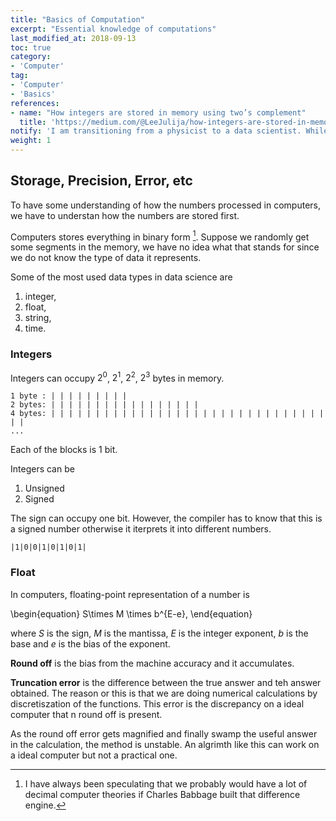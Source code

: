 ```yaml
---
title: "Basics of Computation"
excerpt: "Essential knowledge of computations"
last_modified_at: 2018-09-13
toc: true
category:
- 'Computer'
tag:
- 'Computer'
- 'Basics'
references:
- name: "How integers are stored in memory using two’s complement"
  title: 'https://medium.com/@LeeJulija/how-integers-are-stored-in-memory-using-twos-complement-5ba04d61a56c'
notify: 'I am transitioning from a physicist to a data scientist. While I am exploring the world of data, I find that I need to know some basics about computers.'
weight: 1
---
```


## Storage, Precision, Error, etc

To have some understanding of how the numbers processed in computers, we have to understan how the numbers are stored first.

Computers stores everything in binary form [^1]. Suppose we randomly get some segments in the memory, we have no idea what that stands for since we do not know the type of data it represents.

Some of the most used data types in data science are

1. integer,
2. float,
3. string,
4. time.


### Integers

Integers can occupy $2^0$, $2^1$, $2^2$, $2^3$ bytes in memory.

```
1 byte : | | | | | | | | |
2 bytes: | | | | | | | | | | | | | | | | |
4 bytes: | | | | | | | | | | | | | | | | | | | | | | | | | | | | | | | | |
...
```
Each of the blocks is 1 bit.

Integers can be

1. Unsigned
2. Signed

The sign can occupy one bit. However, the compiler has to know that this is a signed number otherwise it iterprets it into different numbers.
```
|1|0|0|1|0|1|0|1|
```

### Float

In computers, floating-point representation of a number is

\begin{equation}
   S\times M \times b^{E-e},
\end{equation}


where $S$ is the sign, $M$ is the mantissa, $E$ is the integer exponent, $b$ is the base and $e$ is the bias of the exponent.

**Round off** is the bias from the machine accuracy and it accumulates.

**Truncation error** is the difference between  the true answer and teh answer obtained. The reason or this is that we are doing numerical calculations by discretiszation of the functions. This error is the discrepancy on a ideal computer that n round off is present.

As the round off error gets magnified and finally swamp the useful answer in the calculation, the method is unstable. An algrimth like this can work on a ideal computer but not a practical one.


[^1]: I have always been speculating that we probably would have a lot of decimal computer theories if Charles Babbage built that difference engine.
